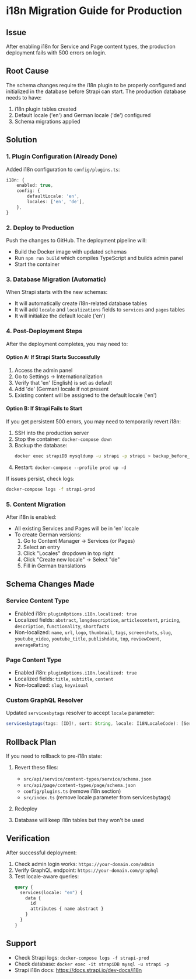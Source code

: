 # i18n Migration Guide for Production

## Issue
After enabling i18n for Service and Page content types, the production deployment fails with 500 errors on login.

## Root Cause
The schema changes require the i18n plugin to be properly configured and initialized in the database before Strapi can start. The production database needs to have:
1. i18n plugin tables created
2. Default locale ('en') and German locale ('de') configured
3. Schema migrations applied

## Solution

### 1. Plugin Configuration (Already Done)
Added i18n configuration to `config/plugins.ts`:

```typescript
i18n: {
    enabled: true,
    config: {
        defaultLocale: 'en',
        locales: ['en', 'de'],
    },
}
```

### 2. Deploy to Production
Push the changes to GitHub. The deployment pipeline will:
- Build the Docker image with updated schemas
- Run `npm run build` which compiles TypeScript and builds admin panel
- Start the container

### 3. Database Migration (Automatic)
When Strapi starts with the new schemas:
- It will automatically create i18n-related database tables
- It will add `locale` and `localizations` fields to `services` and `pages` tables
- It will initialize the default locale ('en')

### 4. Post-Deployment Steps

After the deployment completes, you may need to:

#### Option A: If Strapi Starts Successfully
1. Access the admin panel
2. Go to Settings → Internationalization
3. Verify that 'en' (English) is set as default
4. Add 'de' (German) locale if not present
5. Existing content will be assigned to the default locale ('en')

#### Option B: If Strapi Fails to Start
If you get persistent 500 errors, you may need to temporarily revert i18n:

1. SSH into the production server
2. Stop the container: `docker-compose down`
3. Backup the database:
   ```bash
   docker exec strapiDB mysqldump -u strapi -p strapi > backup_before_i18n.sql
   ```
4. Restart: `docker-compose --profile prod up -d`

If issues persist, check logs:
```bash
docker-compose logs -f strapi-prod
```

### 5. Content Migration
After i18n is enabled:
- All existing Services and Pages will be in 'en' locale
- To create German versions:
  1. Go to Content Manager → Services (or Pages)
  2. Select an entry
  3. Click "Locales" dropdown in top right
  4. Click "Create new locale" → Select "de"
  5. Fill in German translations

## Schema Changes Made

### Service Content Type
- Enabled i18n: `pluginOptions.i18n.localized: true`
- Localized fields: `abstract`, `longdescription`, `articlecontent`, `pricing`, `description`, `functionality`, `shortfacts`
- Non-localized: `name`, `url`, `logo`, `thumbnail`, `tags`, `screenshots`, `slug`, `youtube_video`, `youtube_title`, `publishdate`, `top`, `reviewCount`, `averageRating`

### Page Content Type
- Enabled i18n: `pluginOptions.i18n.localized: true`
- Localized fields: `title`, `subtitle`, `content`
- Non-localized: `slug`, `keyvisual`

### Custom GraphQL Resolver
Updated `servicesbytags` resolver to accept `locale` parameter:
```typescript
servicesbytags(tags: [ID]!, sort: String, locale: I18NLocaleCode): [Service]
```

## Rollback Plan
If you need to rollback to pre-i18n state:

1. Revert these files:
   - `src/api/service/content-types/service/schema.json`
   - `src/api/page/content-types/page/schema.json`
   - `config/plugins.ts` (remove i18n section)
   - `src/index.ts` (remove locale parameter from servicesbytags)

2. Redeploy

3. Database will keep i18n tables but they won't be used

## Verification
After successful deployment:

1. Check admin login works: `https://your-domain.com/admin`
2. Verify GraphQL endpoint: `https://your-domain.com/graphql`
3. Test locale-aware queries:
   ```graphql
   query {
     services(locale: "en") {
       data {
         id
         attributes { name abstract }
       }
     }
   }
   ```

## Support
- Check Strapi logs: `docker-compose logs -f strapi-prod`
- Check database: `docker exec -it strapiDB mysql -u strapi -p`
- Strapi i18n docs: https://docs.strapi.io/dev-docs/i18n

